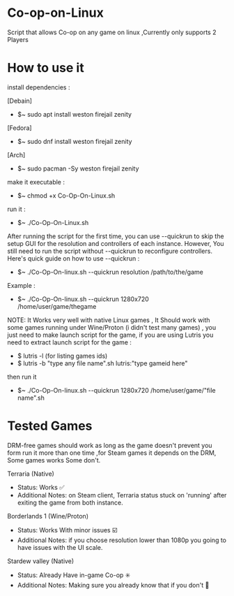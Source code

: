 # Co-op-on-Linux

Script that allows Co-op on any game on linux
,Currently only supports 2 Players

# How to use it

install dependencies :

[Debain]
- $~ sudo apt install weston firejail zenity

[Fedora]
- $~ sudo dnf install weston firejail zenity

[Arch]
- $~ sudo pacman -Sy weston firejail zenity

make it executable :

- $~ chmod +x Co-Op-On-Linux.sh 

run it :

- $~ ./Co-Op-On-Linux.sh 

After running the script for the first time, you can use --quickrun to skip the setup GUI for the resolution and controllers of each instance.
However, You still need to run the script without --quickrun to reconfigure controllers.
Here's quick guide on how to use --quickrun :

- $~ ./Co-Op-On-linux.sh --quickrun resolution /path/to/the/game

Example :

- $~ ./Co-Op-On-linux.sh --quickrun 1280x720 /home/user/game/thegame

NOTE: It Works very well with native Linux games ,
It Should work with some games running under Wine/Proton (i didn't test many games) , you just need to make launch script for the game,
if you are using Lutris you need to extract launch script for the game :

- $ lutris -l (for listing games ids)
- $ lutris -b "type any file name".sh lutris:"type gameid here"

then run it

- $~ ./Co-Op-On-linux.sh --quickrun 1280x720 /home/user/game/"file name".sh

# Tested Games

DRM-free games should work as long as the game doesn't prevent you form run it more than one time
,for Steam games it depends on the DRM, Some games works Some don't.

Terraria (Native) 
- Status: Works ✅️
- Additional Notes: on Steam client, Terraria status stuck on 'running' after exiting the game from both instance.

Borderlands 1 (Wine/Proton)
- Status: Works With minor issues ☑️
- Additional Notes: if you choose resolution lower than 1080p you going to have issues with the UI scale.

Stardew valley (Native)
- Status: Already Have in-game Co-op ✳️
- Additional Notes: Making sure you already know that if you don't 🙂️
